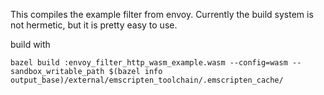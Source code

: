 This compiles the example filter from envoy.
Currently the build system is not hermetic, but it is pretty easy to use.

build with
```
bazel build :envoy_filter_http_wasm_example.wasm --config=wasm --sandbox_writable_path $(bazel info output_base)/external/emscripten_toolchain/.emscripten_cache/
```